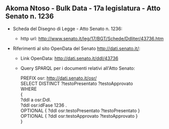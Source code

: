 ## Akoma Ntoso - Bulk Data - 17a legislatura - Atto Senato n. 1236 ##

* Scheda del Disegno di Legge - Atto Senato n. 1236:
	* http url: http://www.senato.it/leg/17/BGT/Schede/Ddliter/43736.htm

* Riferimenti al sito OpenData del Senato http://dati.senato.it/:
	* Link OpenData: http://dati.senato.it/ddl/43736
	* Query SPARQL per i documenti relativi all'Atto Senato:

        PREFIX osr: <http://dati.senato.it/osr/>  
		SELECT DISTINCT ?testoPresentato ?testoApprovato  
		WHERE  
		{  
		    ?ddl a osr:Ddl.  
		    ?ddl osr:idFase 1236 .  
		    OPTIONAL { ?ddl osr:testoPresentato ?testoPresentato }  
		    OPTIONAL { ?ddl osr:testoApprovato ?testoApprovato }  
		}
		
